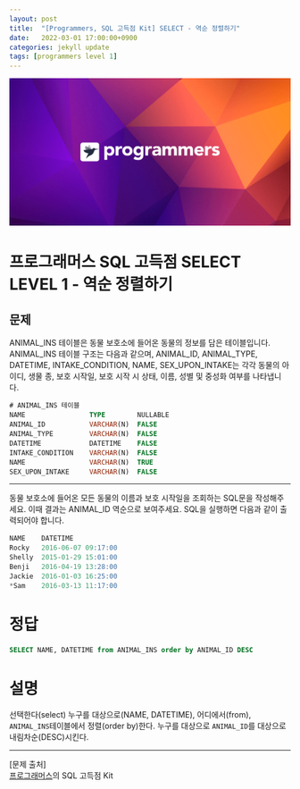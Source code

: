 ```yaml
---
layout: post
title:  "[Programmers, SQL 고득점 Kit] SELECT - 역순 정렬하기"
date:   2022-03-01 17:00:00+0900
categories: jekyll update
tags: [programmers level 1]
---
```


<p align="center"><img src="/assets/img/blog/정보/프로그래머스.png"></p>

# 프로그래머스 SQL 고득점 SELECT LEVEL 1 - 역순 정렬하기
## 문제
ANIMAL_INS 테이블은 동물 보호소에 들어온 동물의 정보를 담은 테이블입니다. ANIMAL_INS 테이블 구조는 다음과 같으며, ANIMAL_ID, ANIMAL_TYPE, DATETIME, INTAKE_CONDITION, NAME, SEX_UPON_INTAKE는 각각 동물의 아이디, 생물 종, 보호 시작일, 보호 시작 시 상태, 이름, 성별 및 중성화 여부를 나타냅니다.  

```sql
# ANIMAL_INS 테이블
NAME                TYPE        NULLABLE
ANIMAL_ID           VARCHAR(N)	FALSE
ANIMAL_TYPE         VARCHAR(N)	FALSE
DATETIME            DATETIME	FALSE
INTAKE_CONDITION    VARCHAR(N)	FALSE
NAME                VARCHAR(N)	TRUE
SEX_UPON_INTAKE     VARCHAR(N)	FALSE
```
  
---
  
동물 보호소에 들어온 모든 동물의 이름과 보호 시작일을 조회하는 SQL문을 작성해주세요. 이때 결과는 ANIMAL_ID 역순으로 보여주세요. SQL을 실행하면 다음과 같이 출력되어야 합니다.  
  
```sql
NAME	DATETIME
Rocky	2016-06-07 09:17:00
Shelly	2015-01-29 15:01:00
Benji	2016-04-19 13:28:00
Jackie	2016-01-03 16:25:00
*Sam	2016-03-13 11:17:00
```

# 정답
```sql
SELECT NAME, DATETIME from ANIMAL_INS order by ANIMAL_ID DESC
```

# 설명
선택한다(select) 누구를 대상으로(NAME, DATETIME), 어디에서(from), `ANIMAL_INS`테이블에서 정렬(order by)한다. 누구를 대상으로 `ANIMAL_ID`를 대상으로 내림차순(DESC)시킨다.  
  
  
---
[문제 출처]  
[프로그래머스](https://programmers.co.kr/)의 SQL 고득점 Kit  